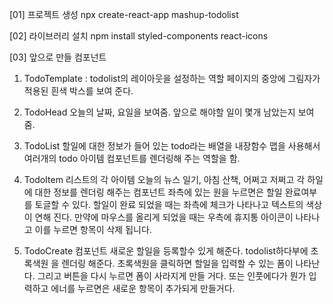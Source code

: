 [01] 프로젝트 생성 
npx create-react-app mashup-todolist


[02] 라이브러리 설치
npm install styled-components react-icons

[03] 앞으로 만들 컴포넌트
1. TodoTemplate : todolist의 레이아웃을 설정하는 역할
페이지의 중앙에 그림자가 적용된 흰색 박스를 보여 준다.


2. TodoHead
오늘의 날짜, 요일을 보여줌. 앞으로 해야할 일이 몇개 남았는지 보여줌.

3. TodoList
할일에 대한 정보가 들어 있는 todo라는 배열을 내장함수 맵을 사용해서 
여러개의 todo 아이템 컴포넌트를 렌더링해 주는 역할을 함.

4. TodoItem
리스트의 각 아이템
오늘의 뉴스 일기, 아침 산책, 어쩌고 저쩌고
각 하일에 대한 정보를 렌더링 해주는 컴포넌트
좌측에 있는 원을 누르면은 할일 완료여부를 토글할 수 있다.
할일이 완료 되었을 때는 좌측에 체크가 나타나고 텍스트의 색상이 연해 진다.
만약에 마우스를 올리게 되었을 때는 우측에 휴지통 아이콘이 나타나고 
이를 누르면 항목이 삭제 됩니다.

5. TodoCreate 컴포넌트
새로운 할일을 등록할수 있게 해준다.
 todolist하다부에 초록색원 을 렌더링 해준다.
 초록색원을 클릭하면 할일을 입력할 수 있는 폼이 나타난다.
 그리고 버튼을 다시 누르면 폼이 사라지게 만들 거다.
또는 인풋에다가 뭔가 입력하고 에너를 누르면은 새로운 항목이 추가되게 만들거다.
